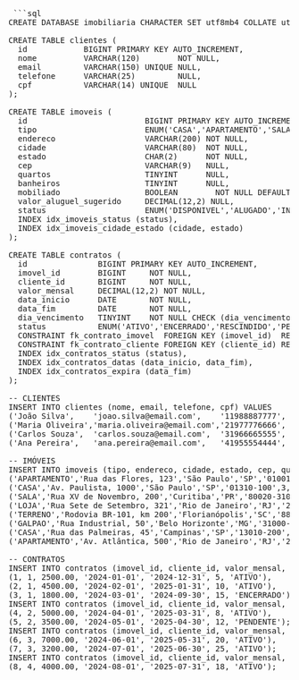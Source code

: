 <pre> ```sql
CREATE DATABASE imobiliaria CHARACTER SET utf8mb4 COLLATE utf8mb4_0900_ai_ci;

CREATE TABLE clientes (
  id            BIGINT PRIMARY KEY AUTO_INCREMENT,
  nome          VARCHAR(120)        NOT NULL,
  email         VARCHAR(150) UNIQUE NULL,
  telefone      VARCHAR(25)         NULL,
  cpf           VARCHAR(14) UNIQUE  NULL
);

CREATE TABLE imoveis (
  id                         BIGINT PRIMARY KEY AUTO_INCREMENT,
  tipo                       ENUM('CASA','APARTAMENTO','SALA','LOJA','TERRENO','GALPAO') NOT NULL,
  endereco                   VARCHAR(200) NOT NULL,
  cidade                     VARCHAR(80)  NOT NULL,
  estado                     CHAR(2)      NOT NULL,
  cep                        VARCHAR(9)   NULL,
  quartos                    TINYINT      NULL,
  banheiros                  TINYINT      NULL,
  mobiliado                  BOOLEAN        NOT NULL DEFAULT FALSE,
  valor_aluguel_sugerido     DECIMAL(12,2) NULL,
  status                     ENUM('DISPONIVEL','ALUGADO','INATIVO') NOT NULL DEFAULT 'DISPONIVEL',
  INDEX idx_imoveis_status (status),
  INDEX idx_imoveis_cidade_estado (cidade, estado)
);

CREATE TABLE contratos (
  id               BIGINT PRIMARY KEY AUTO_INCREMENT,
  imovel_id        BIGINT     NOT NULL,
  cliente_id       BIGINT     NOT NULL,
  valor_mensal     DECIMAL(12,2) NOT NULL,
  data_inicio      DATE       NOT NULL,
  data_fim         DATE       NOT NULL,
  dia_vencimento   TINYINT    NOT NULL CHECK (dia_vencimento BETWEEN 1 AND 28),
  status           ENUM('ATIVO','ENCERRADO','RESCINDIDO','PENDENTE') NOT NULL DEFAULT 'PENDENTE',
  CONSTRAINT fk_contrato_imovel  FOREIGN KEY (imovel_id)  REFERENCES imoveis(id),
  CONSTRAINT fk_contrato_cliente FOREIGN KEY (cliente_id) REFERENCES clientes(id),
  INDEX idx_contratos_status (status),
  INDEX idx_contratos_datas (data_inicio, data_fim),
  INDEX idx_contratos_expira (data_fim)
);

-- CLIENTES
INSERT INTO clientes (nome, email, telefone, cpf) VALUES
('João Silva',    'joao.silva@email.com',    '11988887777', '123.456.789-01'),
('Maria Oliveira','maria.oliveira@email.com','21977776666', '987.654.321-00'),
('Carlos Souza',  'carlos.souza@email.com',  '31966665555', '456.789.123-99'),
('Ana Pereira',   'ana.pereira@email.com',   '41955554444', '321.654.987-11');

-- IMÓVEIS
INSERT INTO imoveis (tipo, endereco, cidade, estado, cep, quartos, banheiros, mobiliado, valor_aluguel_sugerido, status) VALUES
('APARTAMENTO','Rua das Flores, 123','São Paulo','SP','01001-000',2,1,TRUE, 2500.00,'DISPONIVEL'),
('CASA','Av. Paulista, 1000','São Paulo','SP','01310-100',3,2,FALSE, 4500.00,'DISPONIVEL'),
('SALA','Rua XV de Novembro, 200','Curitiba','PR','80020-310',NULL,1,FALSE, 1800.00,'DISPONIVEL'),
('LOJA','Rua Sete de Setembro, 321','Rio de Janeiro','RJ','20050-002',NULL,1,FALSE, 5000.00,'DISPONIVEL'),
('TERRENO','Rodovia BR-101, km 200','Florianópolis','SC','88000-000',NULL,NULL,FALSE, 3500.00,'DISPONIVEL'),
('GALPAO','Rua Industrial, 50','Belo Horizonte','MG','31000-000',NULL,2,FALSE, 7000.00,'DISPONIVEL'),
('CASA','Rua das Palmeiras, 45','Campinas','SP','13010-200',4,3,TRUE, 3200.00,'DISPONIVEL'),
('APARTAMENTO','Av. Atlântica, 500','Rio de Janeiro','RJ','22010-000',2,2,FALSE, 4000.00,'DISPONIVEL');

-- CONTRATOS
INSERT INTO contratos (imovel_id, cliente_id, valor_mensal, data_inicio, data_fim, dia_vencimento, status) VALUES
(1, 1, 2500.00, '2024-01-01', '2024-12-31', 5, 'ATIVO'),
(2, 1, 4500.00, '2024-02-01', '2025-01-31', 10, 'ATIVO'),
(3, 1, 1800.00, '2024-03-01', '2024-09-30', 15, 'ENCERRADO');
INSERT INTO contratos (imovel_id, cliente_id, valor_mensal, data_inicio, data_fim, dia_vencimento, status) VALUES
(4, 2, 5000.00, '2024-04-01', '2025-03-31', 8, 'ATIVO'),
(5, 2, 3500.00, '2024-05-01', '2025-04-30', 12, 'PENDENTE');
INSERT INTO contratos (imovel_id, cliente_id, valor_mensal, data_inicio, data_fim, dia_vencimento, status) VALUES
(6, 3, 7000.00, '2024-06-01', '2025-05-31', 20, 'ATIVO'),
(7, 3, 3200.00, '2024-07-01', '2025-06-30', 25, 'ATIVO');
INSERT INTO contratos (imovel_id, cliente_id, valor_mensal, data_inicio, data_fim, dia_vencimento, status) VALUES
(8, 4, 4000.00, '2024-08-01', '2025-07-31', 18, 'ATIVO');
